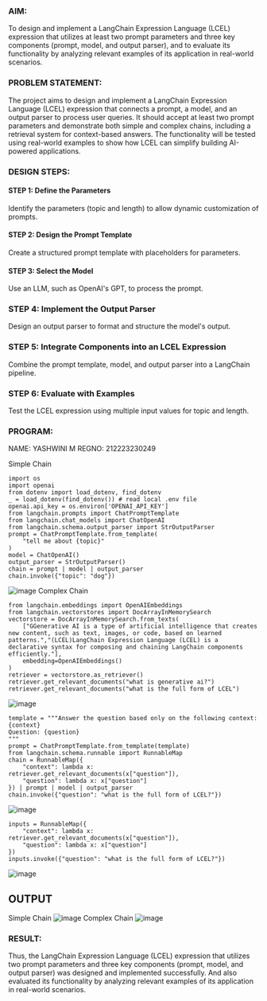 ### AIM:
To design and implement a LangChain Expression Language (LCEL) expression that utilizes at least two prompt parameters and three key components (prompt, model, and output parser), and to evaluate its functionality by analyzing relevant examples of its application in real-world scenarios.

### PROBLEM STATEMENT:
The project aims to design and implement a LangChain Expression Language (LCEL) expression that connects a prompt, a model, and an output parser to process user queries. It should accept at least two prompt parameters and demonstrate both simple and complex chains, including a retrieval system for context-based answers. The functionality will be tested using real-world examples to show how LCEL can simplify building AI-powered applications.

### DESIGN STEPS:

#### STEP 1: Define the Parameters
Identify the parameters (topic and length) to allow dynamic customization of prompts.
#### STEP 2: Design the Prompt Template
Create a structured prompt template with placeholders for parameters.
#### STEP 3: Select the Model
Use an LLM, such as OpenAI's GPT, to process the prompt.
### STEP 4: Implement the Output Parser
Design an output parser to format and structure the model's output.
### STEP 5: Integrate Components into an LCEL Expression
Combine the prompt template, model, and output parser into a LangChain pipeline.
### STEP 6: Evaluate with Examples
Test the LCEL expression using multiple input values for topic and length.
### PROGRAM:
NAME: YASHWINI M
REGNO: 212223230249

Simple Chain
```
import os
import openai
from dotenv import load_dotenv, find_dotenv
_ = load_dotenv(find_dotenv()) # read local .env file
openai.api_key = os.environ['OPENAI_API_KEY']
from langchain.prompts import ChatPromptTemplate
from langchain.chat_models import ChatOpenAI
from langchain.schema.output_parser import StrOutputParser
prompt = ChatPromptTemplate.from_template(
    "tell me about {topic}"
)
model = ChatOpenAI()
output_parser = StrOutputParser()
chain = prompt | model | output_parser
chain.invoke({"topic": "dog"})
```
![image](https://github.com/user-attachments/assets/4e1b72e5-db1f-457b-9c31-cfb81983a9dd)
Complex Chain
```
from langchain.embeddings import OpenAIEmbeddings
from langchain.vectorstores import DocArrayInMemorySearch   
vectorstore = DocArrayInMemorySearch.from_texts(
    ["GGenerative AI is a type of artificial intelligence that creates new content, such as text, images, or code, based on learned patterns.","(LCEL)LangChain Expression Language (LCEL) is a declarative syntax for composing and chaining LangChain components efficiently."],
    embedding=OpenAIEmbeddings()
)
retriever = vectorstore.as_retriever()
retriever.get_relevant_documents("what is generative ai?")
retriever.get_relevant_documents("what is the full form of LCEL")
```
![image](https://github.com/user-attachments/assets/d5f47ce7-f46f-4486-9794-19431e80ad5b)
```
template = """Answer the question based only on the following context:
{context}
Question: {question}
"""
prompt = ChatPromptTemplate.from_template(template)
from langchain.schema.runnable import RunnableMap
chain = RunnableMap({
    "context": lambda x: retriever.get_relevant_documents(x["question"]),
    "question": lambda x: x["question"]
}) | prompt | model | output_parser
chain.invoke({"question": "what is the full form of LCEL?"})
```
![image](https://github.com/user-attachments/assets/e52798ab-b3c0-450b-987b-b9ed25805844)
```
inputs = RunnableMap({
    "context": lambda x: retriever.get_relevant_documents(x["question"]),
    "question": lambda x: x["question"]
})
inputs.invoke({"question": "what is the full form of LCEL?"})
```
![image](https://github.com/user-attachments/assets/a74d6c8d-b3bd-4b53-8f7d-d135729bb31a)

## OUTPUT
Simple Chain 
![image](https://github.com/user-attachments/assets/3dbc3625-2dd7-4e4a-bf0f-f0e54b2cb2f8)
Complex Chain
![image](https://github.com/user-attachments/assets/399ab412-d77a-475d-98dd-0ff7d7e34f0c)

### RESULT:
Thus, the LangChain Expression Language (LCEL) expression that utilizes two prompt parameters and three key components (prompt, model, and output parser) was designed and implemented successfully. And also evaluated its functionality by analyzing relevant examples of its application in real-world scenarios.
